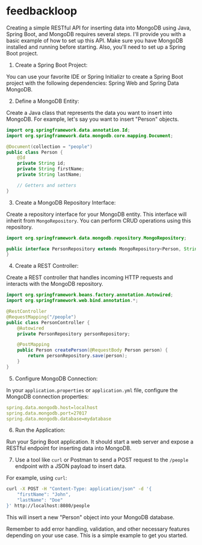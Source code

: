 # feedbackloop


Creating a simple RESTful API for inserting data into MongoDB using Java, Spring Boot, and MongoDB requires several steps. I'll provide you with a basic example of how to set up this API. Make sure you have MongoDB installed and running before starting. Also, you'll need to set up a Spring Boot project.

1. Create a Spring Boot Project:

You can use your favorite IDE or Spring Initializr to create a Spring Boot project with the following dependencies: Spring Web and Spring Data MongoDB.

2. Define a MongoDB Entity:

Create a Java class that represents the data you want to insert into MongoDB. For example, let's say you want to insert "Person" objects.

```java
import org.springframework.data.annotation.Id;
import org.springframework.data.mongodb.core.mapping.Document;

@Document(collection = "people")
public class Person {
    @Id
    private String id;
    private String firstName;
    private String lastName;

    // Getters and setters
}
```

3. Create a MongoDB Repository Interface:

Create a repository interface for your MongoDB entity. This interface will inherit from `MongoRepository`. You can perform CRUD operations using this repository.

```java
import org.springframework.data.mongodb.repository.MongoRepository;

public interface PersonRepository extends MongoRepository<Person, String> {
}
```

4. Create a REST Controller:

Create a REST controller that handles incoming HTTP requests and interacts with the MongoDB repository.

```java
import org.springframework.beans.factory.annotation.Autowired;
import org.springframework.web.bind.annotation.*;

@RestController
@RequestMapping("/people")
public class PersonController {
    @Autowired
    private PersonRepository personRepository;

    @PostMapping
    public Person createPerson(@RequestBody Person person) {
        return personRepository.save(person);
    }
}
```

5. Configure MongoDB Connection:

In your `application.properties` or `application.yml` file, configure the MongoDB connection properties:

```yaml
spring.data.mongodb.host=localhost
spring.data.mongodb.port=27017
spring.data.mongodb.database=mydatabase
```

6. Run the Application:

Run your Spring Boot application. It should start a web server and expose a RESTful endpoint for inserting data into MongoDB.

7. Use a tool like `curl` or Postman to send a POST request to the `/people` endpoint with a JSON payload to insert data.

For example, using `curl`:

```bash
curl -X POST -H "Content-Type: application/json" -d '{
    "firstName": "John",
    "lastName": "Doe"
}' http://localhost:8080/people
```

This will insert a new "Person" object into your MongoDB database.

Remember to add error handling, validation, and other necessary features depending on your use case. This is a simple example to get you started.
